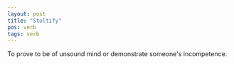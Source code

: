 ```yaml
---
layout: post
title: "Stultify"
pos: verb
tags: verb
---
```

To prove to be of unsound mind or demonstrate someone's incompetence.
